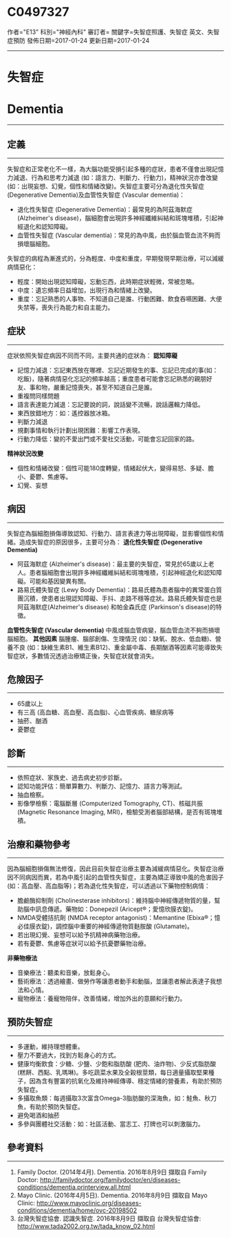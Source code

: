 # C0497327
作者="E13"
科別="神經內科"
審訂者=
關鍵字=失智症照護、失智症 英文、失智症預防
發佈日期=2017-01-24
更新日期=2017-01-24

----------
# 失智症
# Dementia
----------
## 定義
----------

失智症和正常老化不一樣，為大腦功能受損引起多種的症狀，患者不僅會出現記憶力減退、行為和思考力減退 (如：語言力、判斷力、行動力)，精神狀況亦會改變 (如：出現妄想、幻覺，個性和情緒改變)。失智症主要可分為退化性失智症 (Degenerative Dementia)及血管性失智症 (Vascular dementia)：

- 退化性失智症 (Degenerative Dementia)：最常見的為阿茲海默症 (Alzheimer's disease)，腦細胞會出現許多神經纖維糾結和斑塊堆積，引起神經退化和認知障礙。
- 血管性失智症 (Vascular dementia)：常見的為中風，由於腦血管血流不夠而損壞腦細胞。

失智症的病程為漸進式的，分為輕度、中度和重度，早期發現早期治療，可以減緩病情惡化：

- 輕度：開始出現認知障礙，忘動忘西，此時期症狀輕微，常被忽略。
- 中度：遺忘頻率日益增加，出現行為和情緒上改變。
- 重度：忘記熟悉的人事物、不知道自己是誰、行動困難、飲食吞嚥困難、大便失禁等，喪失行為能力和自主能力。
## 症狀
----------

症狀依照失智症病因不同而不同，主要共通的症狀為：
**認知障礙**

- 記憶力減退：忘記東西放在哪裡、忘記近期發生的事、忘記已完成的事(如：吃飯)，隨著病情惡化忘記的頻率越高；重度患者可能會忘記熟悉的親朋好友、事和物，嚴重記憶喪失，甚至不知道自己是誰。
- 重複問同樣問題
- 語言表達能力減退：忘記要說的詞，說話變不流暢，說話邏輯力降低。
- 東西放錯地方：如：遙控器放冰箱。
- 判斷力減退
- 規劃事情和執行計劃出現困難：影響工作表現。
- 行動力降低：變的不愛出門或不愛社交活動，可能會忘記回家的路。

**精神狀況改變**

- 個性和情緒改變：個性可能180度轉變，情緒起伏大，變得易怒、多疑、膽小、憂鬱、焦慮等。
- 幻覺、妄想
## 病因
----------

失智症為腦細胞損傷導致認知、行動力、語言表達力等出現障礙，並影響個性和情緒。造成失智症的原因很多，主要可分為：
**退化性失智症 (Degenerative Dementia)**

- 阿茲海默症 (Alzheimer's disease)：最主要的失智症，常見於65歲以上老人。患者腦細胞會出現許多神經纖維糾結和斑塊堆積，引起神經退化和認知障礙。可能和基因變異有關。
- 路易氏體失智症 (Lewy Body Dementia)：路易氏體為患者腦中的異常蛋白質團沉積，使患者出現認知障礙、手抖、走路不穩等症狀。路易氏體失智症也是阿茲海默症(Alzheimer's disease) 和帕金森氏症 (Parkinson's disease)的特徵。

**血管性失智症 (Vascular dementia)**
中風或腦血管病變，腦血管血流不夠而損壞腦細胞。
**其他因素**
腦腫瘤、腦部創傷、生理情況 (如：缺氧、脫水、低血糖)、營養不良 (如：缺維生素B1、維生素B12)、重金屬中毒、長期酗酒等因素可能導致失智症狀，多數情況透過治療矯正後，失智症狀就會消失。

## 危險因子
----------
- 65歲以上
- 有三高 (高血糖、高血壓、高血脂)、心血管疾病、糖尿病等
- 抽菸、酗酒
- 憂鬱症
## 診斷
----------
- 依照症狀、家族史、過去病史初步診斷。
- 認知功能評估：簡單算數力、判斷力、記憶力、語言力等測試。
- 抽血檢察。
- 影像學檢察：電腦斷層 (Computerized Tomography, CT)、核磁共振 (Magnetic Resonance Imaging, MRI)，檢驗受測者腦部結構，是否有斑塊堆積。
## 治療和藥物參考
----------

因為腦細胞損傷無法修復，因此目前失智症治療主要為減緩病情惡化。失智症治療因不同病因而異，若為中風引起的血管性失智症，主要為矯正導致中風的危害因子 (如：高血壓、高血脂等)；若為退化性失智症，可以透過以下藥物控制病情：

- 膽鹼酶抑制劑 (Cholinesterase inhibitors)：維持腦中神經傳遞物質的量，幫助腦中訊息傳遞。藥物如：Donepezil (Aricept®；愛憶欣膜衣錠)。
- NMDA受體拮抗劑 (NMDA receptor antagonist)：Memantine (Ebixa®；憶必佳膜衣錠)，調控腦中重要的神經傳遞物質麩胺酸 (Glutamate)。
- 若出現幻覺、妄想可以給予抗精神病藥物治療。
- 若有憂鬱、焦慮等症狀可以給予抗憂鬱藥物治療。

**非藥物療法**

- 音樂療法：聽柔和音樂，放鬆身心。
- 藝術療法：透過繪畫、做勞作等讓患者動手和動腦，並讓患者解此表達子我想法和心情。
- 寵物療法：養寵物陪伴，改善情緒，增加外出的意願和行動力。
## 預防失智症
----------
- 多運動，維持理想體重。
- 壓力不要過大，找到方鬆身心的方式。
- 健康均衡飲食：少糖、少鹽、少飽和脂肪酸 (肥肉、油炸物)、少反式脂肪酸 (糕餅、西點、乳瑪琳)。多吃蔬菜水果及全榖根莖類，每日適量攝取堅果種子，因為含有豐富的抗氧化及維持神經傳導、穩定情緒的營養素，有助於預防失智症。
- 多攝取魚類：每週攝取3次富含Omega-3脂肪酸的深海魚，如：鮭魚、秋刀魚，有助於預防失智症。
- 避免喝酒和抽菸
- 多參與團體社交活動：如：社區活動、當志工、打牌也可以刺激腦力。
## 參考資料
----------
1. Family Doctor. (2014年4月). Dementia. 2016年8月9日 擷取自 Family Doctor: 
  http://familydoctor.org/familydoctor/en/diseases-conditions/dementia.printerview.all.html
2. Mayo Clinic. (2016年4月5日). Dementia. 2016年8月9日 擷取自 Mayo Clinic: 
  http://www.mayoclinic.org/diseases-conditions/dementia/home/ovc-20198502
3. 台灣失智症協會. 認識失智症. 2016年8月9日 擷取自 台灣失智症協會: 
  http://www.tada2002.org.tw/tada_know_02.html


